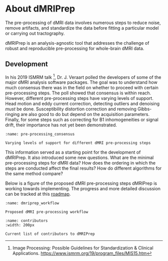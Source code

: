 # About dMRIPrep

The pre-processing of dMRI data involves numerous steps to reduce noise, remove artifacts, and standardize the data before fitting a particular model or carrying out tractography.

dMRIPrep is an analysis-agnostic tool that addresses the challenge of robust and reproducible pre-processing for whole-brain dMRI data.

## Development

In his 2019 ISMRM talk [^veraart2019], Dr. J. Veraart polled the developers of some of the major dMRI analysis software packages.
The goal was to understand how much consensus there was in the field on whether to proceed with certain pre-processing steps.
The poll showed that consensus is within reach.
However, different pre-processing steps have varying levels of support.
Head motion and eddy current correction, detecting outliers and denoising *must* be done.
Susceptibility distortion correction and removing Gibbs-ringing are also good to do but depend on the acquisition parameters.
Finally, for some steps such as correcting for B1 inhomogeneities or signal drift, their importance has not yet been demonstrated.

```{figure} ../images/veraart-2019.png
:name: pre-processing_consensus

Varying levels of support for different dMRI pre-processing steps
```

This information served as a starting point for the development of dMRIPrep.
It also introduced some new questions.
What are the minimal pre-processing steps for dMRI data?
How does the ordering in which the steps are conducted affect the final results?
How do different algorithms for the same method compare?

Below is a figure of the proposed dMRI pre-processing steps dMRIPrep is working towards implementing.
The progress and more detailed discussion can be tracked at this [roadmap](https://nipreps.org/dmriprep/roadmap.html).

```{figure} ../images/figure1.svg
:name: dmriprep_workflow

Proposed dMRI pre-processing workflow
```

```{figure} ../images/contributors.png
:name: contributors
:width: 200px

Current list of contributors to dMRIPrep
```

[^veraart2019]: Image Processing: Possible Guidelines for Standardization & Clinical Applications. https://www.ismrm.org/19/program_files/MIS15.htm
